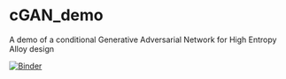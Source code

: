 # cGAN_demo
A demo of a conditional Generative Adversarial Network for High Entropy Alloy design

[![Binder](https://mybinder.org/badge_logo.svg)](https://mybinder.org/v2/gh/dovahkiin0022/cGAN_demo.git/HEAD?labpath=cGAN_demo.ipynb)
